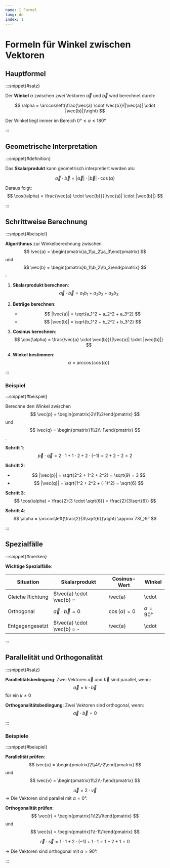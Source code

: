 ```yaml
---
name: 🔖 Formel
lang: de
index: 1
---
```


# Formeln für Winkel zwischen Vektoren

## Hauptformel

:::snippet{#satz}

Der **Winkel** $\alpha$ zwischen zwei Vektoren $\vec{a}$ und $\vec{b}$ wird berechnet durch:

$$ \alpha = \arccos\left(\frac{\vec{a} \cdot \vec{b}}{|\vec{a}| \cdot |\vec{b}|}\right) $$

Der Winkel liegt immer im Bereich $0° \leq \alpha \leq 180°$.

:::

## Geometrische Interpretation

:::snippet{#definition}

Das **Skalarprodukt** kann geometrisch interpretiert werden als:

$$ \vec{a} \cdot \vec{b} = |\vec{a}| \cdot |\vec{b}| \cdot \cos(\alpha) $$

Daraus folgt:
$$ \cos(\alpha) = \frac{\vec{a} \cdot \vec{b}}{|\vec{a}| \cdot |\vec{b}|} $$

:::

## Schrittweise Berechnung

:::snippet{#beispiel}

**Algorithmus** zur Winkelberechnung zwischen $$ \vec{a} = \begin{pmatrix}a_1\\a_2\\a_3\end{pmatrix} $$ und $$ \vec{b} = \begin{pmatrix}b_1\\b_2\\b_3\end{pmatrix} $$:

1. **Skalarprodukt berechnen**: $$ \vec{a} \cdot \vec{b} = a_1b_1 + a_2b_2 + a_3b_3 $$

2. **Beträge berechnen**: 
   - $$ |\vec{a}| = \sqrt{a_1^2 + a_2^2 + a_3^2} $$
   - $$ |\vec{b}| = \sqrt{b_1^2 + b_2^2 + b_3^2} $$

3. **Cosinus berechnen**: $$ \cos(\alpha) = \frac{\vec{a} \cdot \vec{b}}{|\vec{a}| \cdot |\vec{b}|} $$

4. **Winkel bestimmen**: $$ \alpha = \arccos(\cos(\alpha)) $$

:::

### Beispiel

:::snippet{#beispiel}

Berechne den Winkel zwischen $$ \vec{p} = \begin{pmatrix}2\\1\\2\end{pmatrix} $$ und $$ \vec{q} = \begin{pmatrix}1\\2\\-1\end{pmatrix} $$.

**Schritt 1**: $$ \vec{p} \cdot \vec{q} = 2 \cdot 1 + 1 \cdot 2 + 2 \cdot (-1) = 2 + 2 - 2 = 2 $$

**Schritt 2**: 
- $$ |\vec{p}| = \sqrt{2^2 + 1^2 + 2^2} = \sqrt{9} = 3 $$
- $$ |\vec{q}| = \sqrt{1^2 + 2^2 + (-1)^2} = \sqrt{6} $$

**Schritt 3**: $$ \cos(\alpha) = \frac{2}{3 \cdot \sqrt{6}} = \frac{2}{3\sqrt{6}} $$

**Schritt 4**: $$ \alpha = \arccos\left(\frac{2}{3\sqrt{6}}\right) \approx 73{,}9° $$

:::

## Spezialfälle

:::snippet{#merken}

**Wichtige Spezialfälle**:

| Situation | Skalarprodukt | Cosinus-Wert | Winkel |
|-----------|---------------|--------------|--------|
| Gleiche Richtung | $\vec{a} \cdot \vec{b} = |\vec{a}| \cdot |\vec{b}|$ | $\cos(\alpha) = 1$ | $\alpha = 0°$ |
| Orthogonal | $\vec{a} \cdot \vec{b} = 0$ | $\cos(\alpha) = 0$ | $\alpha = 90°$ |
| Entgegengesetzt | $\vec{a} \cdot \vec{b} = -|\vec{a}| \cdot |\vec{b}|$ | $\cos(\alpha) = -1$ | $\alpha = 180°$ |

:::

## Parallelität und Orthogonalität

:::snippet{#satz}

**Parallelitätsbedingung**: Zwei Vektoren $\vec{a}$ und $\vec{b}$ sind parallel, wenn:
$$ \vec{a} = k \cdot \vec{b} $$ für ein $k \neq 0$

**Orthogonalitätsbedingung**: Zwei Vektoren sind orthogonal, wenn:
$$ \vec{a} \cdot \vec{b} = 0 $$

:::

### Beispiele

:::snippet{#beispiel}

**Parallelität prüfen**:
$$ \vec{u} = \begin{pmatrix}2\\4\\-2\end{pmatrix} $$ und $$ \vec{v} = \begin{pmatrix}1\\2\\-1\end{pmatrix} $$

$$ \vec{u} = 2 \cdot \vec{v} $$ → Die Vektoren sind parallel mit $\alpha = 0°$.

**Orthogonalität prüfen**:
$$ \vec{r} = \begin{pmatrix}1\\2\\1\end{pmatrix} $$ und $$ \vec{s} = \begin{pmatrix}1\\-1\\1\end{pmatrix} $$

$$ \vec{r} \cdot \vec{s} = 1 \cdot 1 + 2 \cdot (-1) + 1 \cdot 1 = 1 - 2 + 1 = 0 $$

→ Die Vektoren sind orthogonal mit $\alpha = 90°$.

:::
